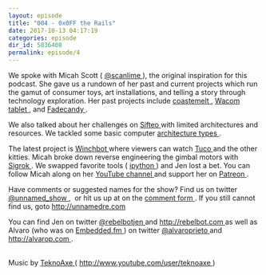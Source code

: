 ```yaml
---
layout: episode
title: "004 - 0x0FF the Rails"
date: 2017-10-13 04:17:19
categories: episode
dir_id: 5836408
permalink: episode/4
---
```

<p>
 We spoke with Micah Scott (
 <a href="https://twitter.com/scanlime">
  @scanlime
 </a>
 ), the original inspiration for this podcast. She gave us a rundown of her past and current projects which run the gamut of consumer toys, art installations, and telling a story through technology exploration. Her past projects include
 <a href="http://www.misc.name/coastermelt/">
  coastemelt
 </a>
 ,
 <a href="https://youtu.be/j4AKwJERxOw">
  Wacom tablet
 </a>
 , and
 <a href="http://www.misc.name/#/fadecandy/">
  Fadecandy
 </a>
 .
</p>
<p>
 We also talked about her challenges on
 <a href="https://blog.adafruit.com/2012/12/05/how-we-built-a-super-nintendo-out-of-a-wireless-keyboard-sifteo-sifteo/">
  Sifteo
 </a>
 with limited architectures and resources. We tackled some basic computer
 <a href="http://infocenter.arm.com/help/index.jsp?topic=/com.arm.doc.faqs/ka11516.html">
  architecture types
 </a>
 .
</p>
<p>
 The latest project is
 <a href="https://www.youtube.com/watch?v=s3O0jKvxUIM">
  Winchbot
 </a>
 where viewers can watch
 <a href="https://twitter.com/TucoTheCat">
  Tuco
 </a>
 and the other kitties. Micah broke down reverse engineering the gimbal motors with
 <a href="http://sigrok.org/">
  Sigrok
 </a>
 . We swapped favorite tools (
 <a href="http://ipython.org/notebook.html">
  ipython
 </a>
 ) and Jen lost a bet. You can follow Micah along on her
 <a href="https://www.youtube.com/user/micahjd">
  YouTube channel
 </a>
 and support her on
 <a href="https://www.patreon.com/scanlime">
  Patreon
 </a>
 .
</p>
<p>
 Have comments or suggested names for the show? Find us on twitter
 <a href="https://twitter.com/unnamed_show">
  @unnamed_show
 </a>
 ,  or hit us up at on the
 <a href="https://goo.gl/forms/2JSxjsaTCmczwS9J2">
  comment form
 </a>
 . If you still cannot find us, goto
 <a href="http://unnamedre.com">
  http://unnamedre.com
 </a>
</p>
<p>
 You can find Jen on twitter
 <a href="https://twitter.com/rebelbotjen">
  @rebelbotjen
 </a>
 and
 <a href="http://rebelbot.com">
  http://rebelbot.com
 </a>
 as well as Alvaro (who was on
 <a href="http://embedded.fm/episodes/215">
  Embedded.fm
 </a>
 ) on twitter
 <a href="https://twitter.com/alvaroprieto">
  @alvaroprieto
 </a>
 and
 <a href="http://alvarop.com">
  http://alvarop.com
 </a>
 .
</p>
<p>
 <br/>
 Music by
 <a href="http://www.teknoaxe.com">
  TeknoAxe
 </a>
 (
 <a href="http://www.youtube.com/user/teknoaxe">
  http://www.youtube.com/user/teknoaxe
 </a>
 )
</p>
<p>
</p>
